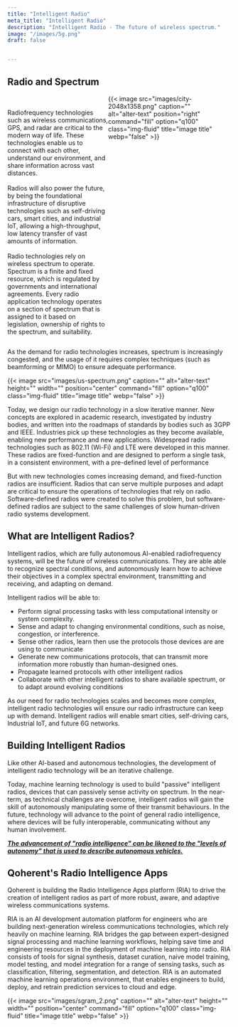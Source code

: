 ```yaml
---
title: "Intelligent Radio"
meta_title: "Intelligent Radio"
description: "Intelligent Radio - The future of wireless spectrum."
image: "/images/5g.png"
draft: false


---
```


## Radio and Spectrum

<div style="display:flex;">

<p style="width:45%;">
<br/>
Radiofrequency technologies such as wireless communications, GPS, and radar are critical to the modern way of life. These technologies enable us to connect with each other, understand our environment, and share information across vast distances. <br/><br/>
Radios will also power the future, by being the foundational infrastructure of disruptive technologies such as self-driving cars, smart cities, and industrial IoT, allowing a high-throughput, low latency transfer of vast amounts of information.
<br/><br/>
Radio technologies rely on wireless spectrum to operate. Spectrum is a finite and fixed resource, which is regulated by governments and international agreements. Every radio application technology operates on a section of spectrum that is assigned to it based on legislation, ownership of rights to the spectrum, and suitability.
</p>


<div style="display:flex; width:50%; float: right;">
{{< image src="images/city-2048x1358.png" caption="" alt="alter-text" position="right" command="fill" option="q100" class="img-fluid" title="image title"  webp="false" >}}
</div>
</div>

As the demand for radio technologies increases, spectrum is increasingly congested, and the usage of it requires complex techniques (such as beamforming or MIMO) to ensure adequate performance.

{{< image src="images/us-spectrum.png" caption="" alt="alter-text" height="" width="" position="center" command="fill" option="q100" class="img-fluid" title="image title"  webp="false" >}}

Today, we design our radio technology in a slow iterative manner. New concepts are explored in academic research, investigated by industry bodies, and written into the roadmaps of standards by bodies such as 3GPP and IEEE. Industries pick up these technologies as they become available, enabling new performance and new applications. Widespread radio technologies such as 802.11 (Wi-Fi) and LTE were developed in this manner. These radios are fixed-function and are designed to perform a single task, in a consistent environment, with a pre-defined level of performance

But with new technologies comes increasing demand, and fixed-function radios are insufficient. Radios that can serve multiple purposes and adapt are critical to ensure the operations of technologies that rely on radio. Software-defined radios were created to solve this problem, but software-defined radios are subject to the same challenges of slow human-driven radio systems development.

## What are Intelligent Radios?

Intelligent radios, which are fully autonomous AI-enabled radiofrequency systems, will be the future of wireless communications. They are able able to recognize spectral conditions, and autonomously learn how to achieve their objectives in a complex spectral environment, transmitting and receiving, and adapting on demand.

Intelligent radios will be able to:

- Perform signal processing tasks with less computational intensity or system complexity.
- Sense and adapt to changing environmental conditions, such as noise, congestion, or interference.
- Sense other radios, learn then use the protocols those devices are are using to communicate
- Generate new communications protocols, that can transmit more information more robustly than human-designed ones.
- Propagate learned protocols with other intelligent radios
- Collaborate with other intelligent radios to share available spectrum, or to adapt around evolving conditions

As our need for radio technologies scales and becomes more complex, intelligent radio technologies will ensure our radio infrastructure can keep up with demand. Intelligent radios will enable smart cities, self-driving cars, Industrial IoT, and future 6G networks.

## Building Intelligent Radios 

Like other AI-based and autonomous technologies, the development of intelligent radio technology will be an iterative challenge.

Today, machine learning technology is used to build "passive" intelligent radios, devices that can passively sense activity on spectrum. In the near-term, as technical challenges are overcome, intelligent radios will gain the skill of autonomously manipulating some of their transmit behaviours. In the future, technology will advance to the point of general radio intelligence, where devices will be fully interoperable, communicating without any human involvement.

**_[The advancement of "radio intelligence" can be likened to the "levels of autonomy" that is used to describe autonomous vehicles.](/blog/2108-5-levels-of-intelligent-radio/)_**

## Qoherent's Radio Intelligence Apps

Qoherent is building the Radio Intelligence Apps platform (RIA) to drive the creation of intelligent radios as part of more robust, aware, and adaptive wireless communications systems.

RIA is an AI development automation platform for engineers who are building next-generation wireless communications technologies, which rely heavily on machine learning. RIA bridges the gap between expert-designed signal processing and machine learning workflows, helping save time and engineering resources in the deployment of machine learning into radio. RIA consists of tools for signal synthesis, dataset curation, naive model training, model testing, and model integration for a range of sensing tasks, such as classification, filtering, segmentation, and detection. RIA is an automated machine learning operations environment, that enables engineers to build, deploy, and retrain prediction services to cloud and edge.

{{< image src="images/sgram_2.png" caption="" alt="alter-text" height="" width="" position="center" command="fill" option="q100" class="img-fluid" title="image title"  webp="false" >}}